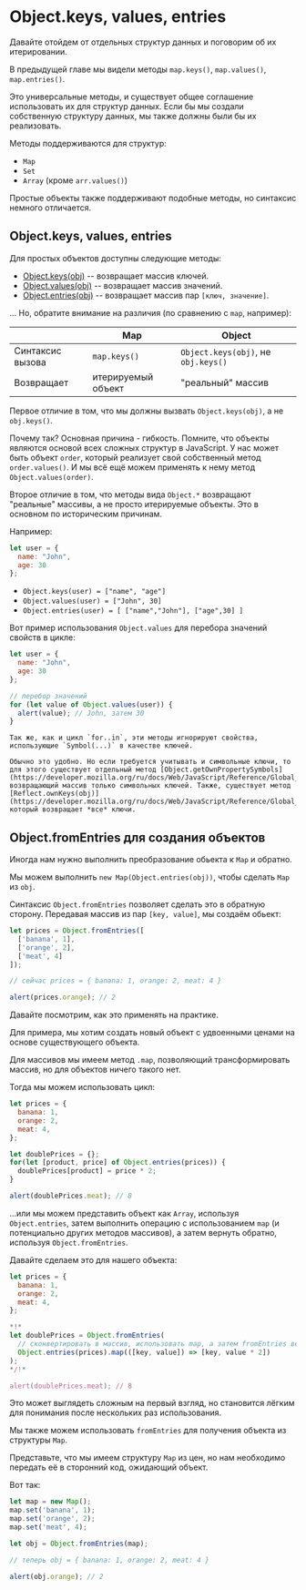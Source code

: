 
# Object.keys, values, entries

Давайте отойдем от отдельных структур данных и поговорим об их итерировании.

В предыдущей главе мы видели методы `map.keys()`, `map.values()`, `map.entries()`.

Это универсальные методы, и существует общее соглашение использовать их для структур данных. Если бы мы создали собственную структуру данных, мы также должны были бы их реализовать.

Методы поддерживаются для структур:

- `Map`
- `Set`
- `Array` (кроме `arr.values()`)

Простые объекты также поддерживают подобные методы, но синтаксис немного отличается.

## Object.keys, values, entries

Для простых объектов доступны следующие методы:

- [Object.keys(obj)](https://developer.mozilla.org/ru/docs/Web/JavaScript/Reference/Global_Objects/Object/keys) -- возвращает массив ключей.
- [Object.values(obj)](https://developer.mozilla.org/ru/docs/Web/JavaScript/Reference/Global_Objects/Object/values) -- возвращает массив значений.
- [Object.entries(obj)](https://developer.mozilla.org/ru/docs/Web/JavaScript/Reference/Global_Objects/Object/entries) -- возвращает массив пар `[ключ, значение]`.

... Но, обратите внимание на различия (по сравнению с `map`, например):

|                  | Map                | Object                                 |
|------------------|--------------------|----------------------------------------|
| Синтаксис вызова | `map.keys()`       | `Object.keys(obj)`, не `obj.keys()`  |
| Возвращает       | итерируемый объект | "реальный" массив                      |

Первое отличие в том, что мы должны вызвать `Object.keys(obj)`, а не `obj.keys()`.

Почему так? Основная причина - гибкость. Помните, что объекты являются основой всех сложных структур в JavaScript. У нас может быть объект `order`, который реализует свой собственный метод `order.values()`. И мы всё ещё можем применять к нему метод `Object.values(order)`.

Второе отличие в том, что методы вида `Object.*` возвращают "реальные" массивы, а не просто итерируемые объекты. Это в основном по историческим причинам.

Например:

```js
let user = {
  name: "John",
  age: 30
};
```

- `Object.keys(user) = ["name", "age"]`
- `Object.values(user) = ["John", 30]`
- `Object.entries(user) = [ ["name","John"], ["age",30] ]`

Вот пример использования `Object.values` ​​для перебора значений свойств в цикле:

```js run
let user = {
  name: "John",
  age: 30
};

// перебор значений
for (let value of Object.values(user)) {
  alert(value); // John, затем 30
}
```

```warn header="Object.keys/values/entries игнорируют символьные свойства"
Так же, как и цикл `for..in`, эти методы игнорируют свойства, использующие `Symbol(...)` в качестве ключей.

Обычно это удобно. Но если требуется учитывать и символьные ключи, то для этого существует отдельный метод [Object.getOwnPropertySymbols](https://developer.mozilla.org/ru/docs/Web/JavaScript/Reference/Global_Objects/Object/getOwnPropertySymbols), возвращающий массив только символьных ключей. Также, существует метод [Reflect.ownKeys(obj)](https://developer.mozilla.org/ru/docs/Web/JavaScript/Reference/Global_Objects/Reflect/ownKeys), который возвращает *все* ключи.
```

## Object.fromEntries для создания объектов

Иногда нам нужно выполнить преобразование обьекта к `Map` и обратно.

Мы можем выполнить `new Map(Object.entries(obj))`, чтобы сделать `Map` из `obj`.

Синтаксис `Object.fromEntries` позволяет сделать это в обратную сторону. Передавая массив из пар `[key, value]`, мы создаём обьект:

```js run
let prices = Object.fromEntries([
  ['banana', 1],
  ['orange', 2],
  ['meat', 4]
]);

// сейчас prices = { banana: 1, orange: 2, meat: 4 }

alert(prices.orange); // 2
```

Давайте посмотрим, как это применять на практике.

Для примера, мы хотим создать новый объект с удвоенными ценами на основе существующего объекта.

Для массивов мы имеем метод `.map`, позволяющий трансформировать массив, но для объектов ничего такого нет.

Тогда мы можем использовать цикл:

```js run
let prices = {
  banana: 1,
  orange: 2,
  meat: 4,
};

let doublePrices = {};
for(let [product, price] of Object.entries(prices)) {
  doublePrices[product] = price * 2;
}

alert(doublePrices.meat); // 8
```

...или мы можем представить объект как `Array`, используя `Object.entries`, затем выполнить операцию с использованием `map` (и потенциально других методов массивов), а затем вернуть обратно, используя `Object.fromEntries`.

Давайте сделаем это для нашего объекта:

```js run
let prices = {
  banana: 1,
  orange: 2,
  meat: 4,
};

*!*
let doublePrices = Object.fromEntries(
  // сконвертировать в массив, использовать map, а затем fromEntries вернёт нам объект
  Object.entries(prices).map(([key, value]) => [key, value * 2])
);
*/!*

alert(doublePrices.meat); // 8
```   

Это может выглядеть сложным на первый взгляд, но становится лёгким для понимания после нескольких раз использования.

Мы также можем использовать `fromEntries` для получения объекта из структуры `Map`.

Представьте, что мы имеем структуру `Map` из цен, но нам необходимо передать её в сторонний код, ожидающий объект.

Вот так:

```js run
let map = new Map();
map.set('banana', 1);
map.set('orange', 2);
map.set('meat', 4);

let obj = Object.fromEntries(map);

// теперь obj = { banana: 1, orange: 2, meat: 4 }

alert(obj.orange); // 2
```
